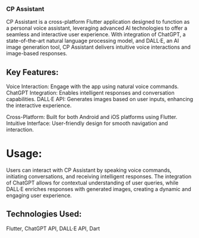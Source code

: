 ### CP Assistant

CP Assistant is a cross-platform Flutter application designed to function as a personal voice assistant, leveraging advanced AI technologies to offer a seamless and interactive user experience. With integration of ChatGPT, a state-of-the-art natural language processing model, and DALL·E, an AI image generation tool, CP Assistant delivers intuitive voice interactions and image-based responses.

## Key Features:
Voice Interaction: Engage with the app using natural voice commands.
ChatGPT Integration: Enables intelligent responses and conversation capabilities.
DALL·E API: Generates images based on user inputs, enhancing the interactive experience.

Cross-Platform: Built for both Android and iOS platforms using Flutter.
Intuitive Interface: User-friendly design for smooth navigation and interaction.

# Usage:
Users can interact with CP Assistant by speaking voice commands, initiating conversations, and receiving intelligent responses. The integration of ChatGPT allows for contextual understanding of user queries, while DALL·E enriches responses with generated images, creating a dynamic and engaging user experience.

## Technologies Used:
Flutter, ChatGPT API, DALL·E API, Dart
